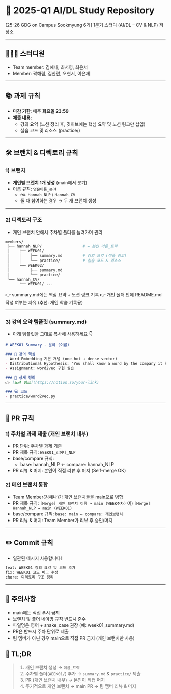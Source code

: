 # 📘 2025-Q1 AI/DL Study Repository

[25-26 GDG on Campus Sookmyung 6기] 1분기 스터디 (AI/DL – CV & NLP) 저장소

---

## 💁🏻‍♀️ 스터디원

- Team member: 김혜나, 최서영, 최윤서
- Member: 곽해림, 김찬란, 오현서, 이은재

---

## 📚 과제 규칙

- **마감 기한**: 매주 **화요일 23:59**
- **제출 내용**:
  - 강의 요약 (노션 정리 후, 깃허브에는 핵심 요약 및 노션 링크만 삽입)
  - 실습 코드 및 리소스 (practice/)

---

## 🛠 브랜치 & 디렉토리 규칙

### 1) 브랜치

- **개인별 브랜치 1개 생성** (main에서 분기)
- 이름 규칙: `영문이름_분야`
  - ex. `Hannah_NLP` / `Hannah_CV`
  - 둘 다 참여하는 경우 → 두 개 브랜치 생성

---

### 2) 디렉토리 구조

- 개인 브랜치 안에서 주차별 폴더를 늘려가며 관리

```bash
members/
 ├── hannah_NLP/                  # ← 본인 이름_트랙
 │    ├── WEEK01/
 │    │    ├── summary.md         # 강의 요약 (샘플 참고)
 │    │    └── practice/          # 실습 코드 & 리소스
 │    └── WEEK02/
 │         ├── summary.md
 │         └── practice/
 └── hannah_CV/
      └── WEEK01/ ...
```

👉 summary.md에는 핵심 요약 + 노션 링크 기록
👉 개인 폴더 안에 README.md 작성 여부는 자유 (추천: 개인 학습 기록용)

---

### 3) 강의 요약 템플릿 (summary.md)

- 아래 템플릿을 그대로 복사해 사용하세요 👇

```Markdown
# WEEK01 Summary - 분야 (이름)

### 📖 강의 핵심
- Word Embedding 기본 개념 (one-hot → dense vector)
- Distributional Hypothesis: "You shall know a word by the company it keeps"
- Assignment: word2vec 구현 실습

### 📌 상세 정리
👉 [노션 링크](https://notion.so/your-link)

### 💻 코드
- practice/word2vec.py
```

---

## 🔄 PR 규칙

### 1) 주차별 과제 제출 (개인 브랜치 내부)

- PR 단위: 주차별 과제 기준
- PR 제목 규칙: `WEEK01_김혜나_NLP`
- base/compare 규칙:
  - base: hannah_NLP ← compare: hannah_NLP
- PR 리뷰 & 머지: 본인이 직접 리뷰 후 머지 (Self-merge OK)

### 2) 메인 브랜치 통합

- Team Member(김혜나)가 개인 브랜치들을 main으로 병합
- PR 제목 규칙: `[Merge] 개인 브랜치 이름 → main (WEEK주차)`
  예) `[Merge] Hannah_NLP → main (WEEK01)`
- base/compare 규칙: `base: main ← compare: 개인브랜치`
- PR 리뷰 & 머지: Team Member가 리뷰 후 승인/머지

---

## ✏️ Commit 규칙

- 일관된 메시지 사용합니다!

```bash
feat: WEEK01 강의 요약 및 코드 추가
fix: WEEK01 코드 버그 수정
chore: 디렉토리 구조 정리
```

---

## 🚨 주의사항

- main에는 직접 푸시 금지
- 브랜치 및 폴더 네이밍 규칙 반드시 준수
- 파일명은 영어 + snake_case 권장 (예: week01_summary.md)
- PR은 반드시 주차 단위로 제출
- 팀 멤버가 아닌 경우 main으로 직접 PR 금지 (개인 브랜치만 사용)

## 📌 TL;DR

> 1. 개인 브랜치 생성 → `이름_트랙`
> 2. 주차별 폴더(`WEEK01/`) 추가 → `summary.md` & `practice/` 제출
> 3. PR (개인 브랜치 내부) → 본인이 직접 머지
> 4. 주기적으로 개인 브랜치 → main PR → 팀 멤버 리뷰 & 머지
